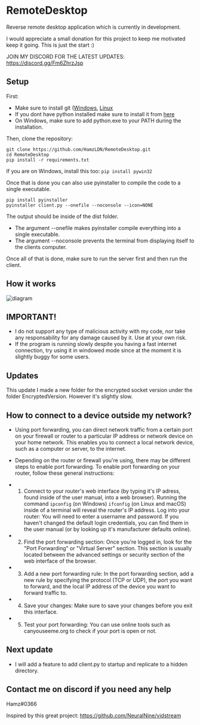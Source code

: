 # RemoteDesktop
Reverse remote desktop application which is currently in development.

I would appreciate a small donation for this project to keep me motivated keep it going. This is just the start :)

JOIN MY DISCORD FOR THE LATEST UPDATES: https://discord.gg/Fm6ZhrzJsp
## Setup
First:
- Make sure to install git ([Windows](https://git-scm.com/download/win), [Linux](https://git-scm.com/download/linux)
- If you dont have python installed make sure to install it from [here](https://www.python.org/downloads)
- On Windows, make sure to add python.exe to your PATH during the installation.

Then, clone the repository:
```
git clone https://github.com/HamzLDN/RemoteDesktop.git
cd RemoteDesktop
pip install -r requirements.txt
```

If you are on Windows, install this too:
```pip install pywin32```

Once that is done you can also use pyinstaller to compile the code to a single executable.
```
pip install pyinstaller
pyinstaller client.py --onefile --noconsole --icon=NONE
```


The output should be inside of the dist folder.
- The argument --onefile makes pyinstaller compile everything into a single executable.
- The argument --noconsole prevents the terminal from displaying itself to the clients computer.

Once all of that is done, make sure to run the server first and then run the client.

## How it works
![diagram](https://github.com/HamzLDN/RemoteDesktop/blob/main/Diagram.png)

## IMPORTANT!
- I do not support any type of malicious activity with my code, nor take any responsability for any damage caused by it. Use at your own risk. 
- If the program is running slowly despite you having a fast internet connection, try using it in windowed mode since at the moment it is slightly buggy for some users.

## Updates
This update I made a new folder for the encrypted socket version under the folder EncryptedVersion.
However it's slightly slow.

## How to connect to a device outside my network?
- Using port forwarding, you can direct network traffic from a certain port on your firewall or router to a particular IP address or network device on your home network. This enables you to connect a local network device, such as a computer or server, to the internet.

- Depending on the router or firewall you're using, there may be different steps to enable port forwarding. To enable port forwarding on your router, follow these general instructions:

* 1. Connect to your router's web interface (by typing it's IP adress, found inside of the user manual, into a web browser). Running the command `ipconfig` (on Windows) `ifconfig` (on Linux and macOS) inside of a terminal will reveal the router's IP address.
Log into your router: You will need to enter a username and password. If you haven't changed the default login credentials, you can find them in the user manual (or by looking up it's manufacturer defaults online).
* 2. Find the port forwarding section: Once you're logged in, look for the "Port Forwarding" or "Virtual Server" section. This section is usually located between the advanced settings or security section of the  web interface of the browser.
* 3. Add a new port forwarding rule: In the port forwarding section, add a new rule by specifying the protocol (TCP or UDP), the port you want to forward, and the local IP address of the device you want to forward traffic to.
* 4. Save your changes: Make sure to save your changes before you exit this interface.
* 5. Test your port forwarding: You can use online tools such as canyouseeme.org to check if your port is open or not.

## Next update
- I will add a feature to add client.py to startup and replicate to a hidden directory.

## Contact me on discord if you need any help
Hamz#0366

Inspired by this great project: https://github.com/NeuralNine/vidstream
